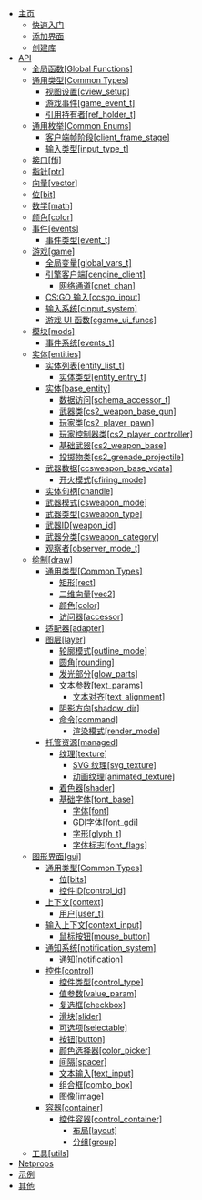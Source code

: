 * [主页](/)
    * [快速入门](start/first-steps.md)
    * [添加界面](start/adding-ui.md)
    * [创建库](start/creating-libraries.md)
* [API](api-reference.md)
    * [全局函数[Global Functions]](api/global-functions.md)
    * [通用类型[Common Types]](api/common-types.md)
        * [视图设置[cview_setup]](api/common-types/cview-setup.md)
        * [游戏事件[game_event_t]](api/common-types/game-event-t.md)
        * [引用持有者[ref_holder_t]](api/common-types/ref-holder-t.md)
    * [通用枚举[Common Enums]](api/common-enums.md)
        * [客户端帧阶段[client_frame_stage]](api/common-enums/client-frame-stage.md)
        * [输入类型[input_type_t]](api/common-enums/input-type-t.md)
    * [接口[ffi]](api/ffi.md)
    * [指针[ptr]](api/common-types/ptr.md)
    * [向量[vector]](api/common-types/vector.md)
    * [位[bit]](api/bit.md)
    * [数学[math]](api/math.md)
    * [颜色[color]](api/common-types/color.md)
    * [事件[events]](api/events.md)
        * [事件类型[event_t]](api/events/event-t.md)
    * [游戏[game]](api/game.md)
        * [全局变量[global_vars_t]](api/game/global-vars-t.md)
        * [引擎客户端[cengine_client]](api/game/cengine-client.md)
            * [网络通道[cnet_chan]](api/game/cengine-client/cnet-chan.md)
        * [CS:GO 输入[ccsgo_input]](api/game/ccsgo-input.md)
        * [输入系统[cinput_system]](api/game/cinput-system.md)
        * [游戏 UI 函数[cgame_ui_funcs]](api/game/cgame-ui-funcs.md)
    * [模块[mods]](api/mods.md)
        * [事件系统[events_t]](api/mods/events_t.md)
    * [实体[entities]](api/entities.md)
        * [实体列表[entity_list_t]](api/entities/entity-list-t.md)
            * [实体类型[entity_entry_t]](api/entities/entity-list-t/entity-entry-t.md)
        * [实体[base_entity]](api/entities/base-entity.md)
            * [数据访问[schema_accessor_t]](api/entities/base-entity/schema-accessor-t.md)
            * [武器类[cs2_weapon_base_gun]](api/entities/base-entity/cs2-weapon-base-gun.md)
            * [玩家类[cs2_player_pawn]](api/entities/base-entity/cs2-player-pawn.md)
            * [玩家控制器类[cs2_player_controller]](api/entities/base-entity/cs2-player-controller.md)
            * [基础武器[cs2_weapon_base]](api/entities/base-entity/cs2-weapon-base.md)
            * [投掷物类[cs2_grenade_projectile]](api/entities/base-entity/cs2-grenade-projectile.md)
        * [武器数据[ccsweapon_base_vdata]](api/entities/ccsweapon-base-vdata.md)
            * [开火模式[cfiring_mode]](api/entities/ccsweapon-base-vdata/cfiring-mode.md)
        * [实体句柄[chandle]](api/entities/chandle.md)
        * [武器模式[csweapon_mode]](api/entities/csweapon-mode.md)
        * [武器类型[csweapon_type]](api/entities/csweapon-type.md)
        * [武器ID[weapon_id]](api/entities/weapon-id.md)
        * [武器分类[csweapon_category]](api/entities/csweapon-category.md)
        * [观察者[observer_mode_t]](api/entities/observer-mode-t.md)
    * [绘制[draw]](api/draw.md)
        * [通用类型[Common Types]](api/draw/common-types.md)
            * [矩形[rect]](api/draw/common-types/rect.md)
            * [二维向量[vec2]](api/draw/common-types/vec2.md)
            * [颜色[color]](api/draw/common-types/color.md)
            * [访问器[accessor]](api/draw/common-types/accessor.md)
        * [适配器[adapter]](api/draw/adapter.md)
        * [图层[layer]](api/draw/layer.md)
            * [轮廓模式[outline_mode]](api/draw/layer/outline-mode.md)
            * [圆角[rounding]](api/draw/layer/rounding.md)
            * [发光部分[glow_parts]](api/draw/layer/glow-parts.md)
            * [文本参数[text_params]](api/draw/layer/text-params.md)
                * [文本对齐[text_alignment]](api/draw/layer/text-params/text-alignment.md)
            * [阴影方向[shadow_dir]](api/draw/layer/shadow-dir.md)
            * [命令[command]](api/draw/layer/command.md)
                * [渲染模式[render_mode]](api/draw/layer/command/render-mode.md)
        * [托管资源[managed]](api/draw/managed.md)
            * [纹理[texture]](api/draw/managed/texture.md)
                * [SVG 纹理[svg_texture]](api/draw/managed/texture/svg-texture.md)
                * [动画纹理[animated_texture]](api/draw/managed/texture/animated-texture.md)
            * [着色器[shader]](api/draw/managed/shader.md)
            * [基础字体[font_base]](api/draw/managed/font-base.md)
                * [字体[font]](api/draw/managed/font-base/font.md)
                * [GDI字体[font_gdi]](api/draw/managed/font-base/font-gdi.md)
                * [字形[glyph_t]](api/draw/managed/font-base/glyph-t.md)
                * [字体标志[font_flags]](api/draw/managed/font-base/font-flags.md)
    * [图形界面[gui]](api/gui.md)
        * [通用类型[Common Types]](api/gui/common-types.md)
            * [位[bits]](api/gui/common-types/bits.md)
            * [控件ID[control_id]](api/gui/common-types/control-id.md)
        * [上下文[context]](api/gui/context.md)
            * [用户[user_t]](api/gui/context/user-t.md)
        * [输入上下文[context_input]](api/gui/context-input.md)
            * [鼠标按钮[mouse_button]](api/gui/context-input/mouse-button.md)
        * [通知系统[notification_system]](api/gui/notification-system.md)
            * [通知[notification]](api/gui/notification-system/notification.md)
        * [控件[control]](api/gui/control.md)
            * [控件类型[control_type]](api/gui/control/control-type.md)
            * [值参数[value_param]](api/gui/control/value-param.md)
            * [复选框[checkbox]](api/gui/control/checkbox.md)
            * [滑块[slider]](api/gui/control/slider.md)
            * [可选项[selectable]](api/gui/control/selectable.md)
            * [按钮[button]](api/gui/control/button.md)
            * [颜色选择器[color_picker]](api/gui/control/color-picker.md)
            * [间隔[spacer]](api/gui/control/spacer.md)
            * [文本输入[text_input]](api/gui/control/text-input.md)
            * [组合框[combo_box]](api/gui/control/combo-box.md)
            * [图像[image]](api/gui/control/image.md)
        * [容器[container]](api/gui/container.md)
            * [控件容器[control_container]](api/gui/container/control-container.md)
                * [布局[layout]](api/gui/container/control-container/layout.md)
                * [分组[group]](api/gui/container/control-container/group.md)
    * [工具[utils]](api/utils.md)
* [Netprops](/Netprops.md)
* [示例](/Example.md)
* [其他](/quick-links.md)